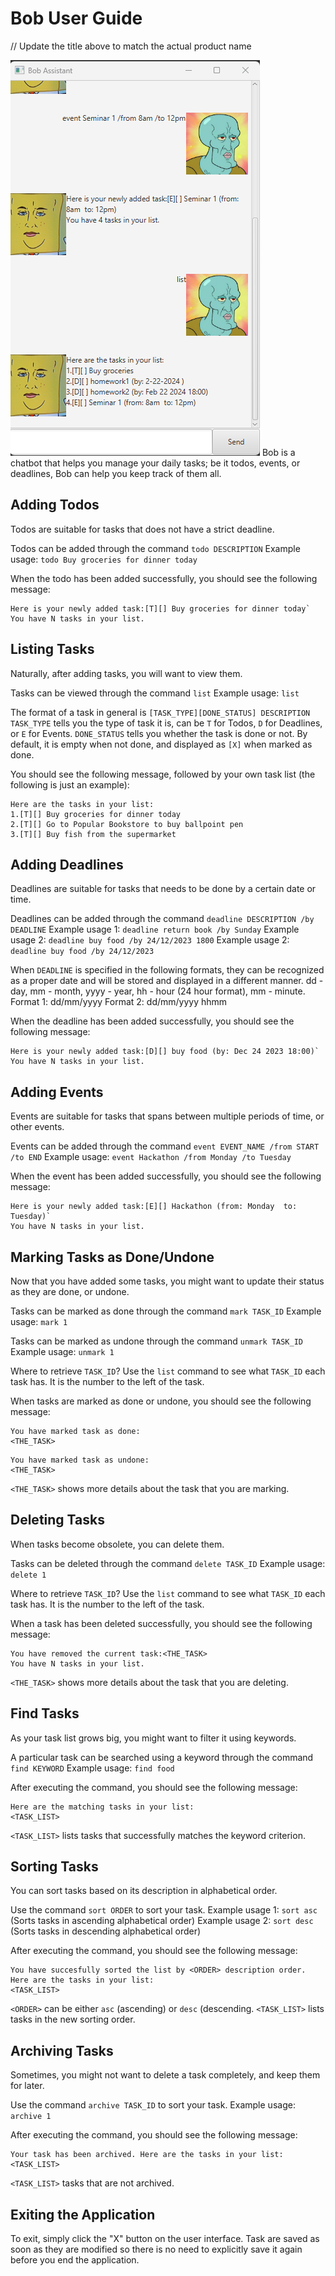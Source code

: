 # Bob User Guide

// Update the title above to match the actual product name

![Bob](Ui.png)
Bob is a chatbot that helps you manage your daily tasks; be it todos, events, or deadlines, Bob can help you keep track of them all.

## Adding Todos
Todos are suitable for tasks that does not have a strict deadline.

Todos can be added through the command `todo DESCRIPTION`
Example usage: `todo Buy groceries for dinner today`

When the todo has been added successfully, you should see the following message:
```
Here is your newly added task:[T][] Buy groceries for dinner today`
You have N tasks in your list. 
```

## Listing Tasks
Naturally, after adding tasks, you will want to view them.

Tasks can be viewed through the command `list`
Example usage: `list`

The format of a task in general is `[TASK_TYPE][DONE_STATUS] DESCRIPTION`
`TASK_TYPE` tells you the type of task it is, can be `T` for Todos, `D` for Deadlines, or `E` for Events.
`DONE_STATUS` tells you whether the task is done or not. By default, it is empty when not done, and displayed as `[X]` when marked as done.

You should see the following message, followed by your own task list (the following is just an example):
```
Here are the tasks in your list:
1.[T][] Buy groceries for dinner today
2.[T][] Go to Popular Bookstore to buy ballpoint pen
3.[T][] Buy fish from the supermarket
```

## Adding Deadlines
Deadlines are suitable for tasks that needs to be done by a certain date or time.

Deadlines can be added through the command `deadline DESCRIPTION /by DEADLINE`
Example usage 1: `deadline return book /by Sunday`
Example usage 2: `deadline buy food /by 24/12/2023 1800`
Example usage 2: `deadline buy food /by 24/12/2023`

When `DEADLINE` is specified in the following formats, they can be recognized as a proper date and will be stored and displayed in a different manner.
dd - day, mm - month, yyyy - year, hh - hour (24 hour format), mm - minute. 
Format 1: dd/mm/yyyy
Format 2: dd/mm/yyyy hhmm

When the deadline has been added successfully, you should see the following message:
```
Here is your newly added task:[D][] buy food (by: Dec 24 2023 18:00)`
You have N tasks in your list. 
```

## Adding Events
Events are suitable for tasks that spans between multiple periods of time, or other events.

Events can be added through the command `event EVENT_NAME /from START /to END`
Example usage: `event Hackathon /from Monday /to Tuesday`

When the event has been added successfully, you should see the following message:
```
Here is your newly added task:[E][] Hackathon (from: Monday  to: Tuesday)`
You have N tasks in your list.
```

## Marking Tasks as Done/Undone
Now that you have added some tasks, you might want to update their status as they are done, or undone.

Tasks can be marked as done through the command `mark TASK_ID`
Example usage: `mark 1`

Tasks can be marked as undone through the command `unmark TASK_ID`
Example usage: `unmark 1`

Where to retrieve `TASK_ID`?
Use the `list` command to see what `TASK_ID` each task has. It is the number to the left of the task.

When tasks are marked as done or undone, you should see the following message:
```
You have marked task as done:
<THE_TASK>
```
```
You have marked task as undone:
<THE_TASK>
```
`<THE_TASK>` shows more details about the task that you are marking.

## Deleting Tasks
When tasks become obsolete, you can delete them.

Tasks can be deleted through the command `delete TASK_ID`
Example usage: `delete 1`

Where to retrieve `TASK_ID`?
Use the `list` command to see what `TASK_ID` each task has. It is the number to the left of the task.

When a task has been deleted successfully, you should see the following message:
```
You have removed the current task:<THE_TASK>
You have N tasks in your list.
```
`<THE_TASK>` shows more details about the task that you are deleting.

## Find Tasks
As your task list grows big, you might want to filter it using keywords.

A particular task can be searched using a keyword through the command `find KEYWORD`
Example usage: `find food`

After executing the command, you should see the following message:
```
Here are the matching tasks in your list:
<TASK_LIST>
```
`<TASK_LIST>` lists tasks that successfully matches the keyword criterion.

## Sorting Tasks
You can sort tasks based on its description in alphabetical order.

Use the command `sort ORDER` to sort your task.
Example usage 1: `sort asc` (Sorts tasks in ascending alphabetical order)
Example usage 2: `sort desc` (Sorts tasks in descending alphabetical order)

After executing the command, you should see the following message:
```
You have succesfully sorted the list by <ORDER> description order. Here are the tasks in your list:
<TASK_LIST>
```
`<ORDER>` can be either `asc` (ascending) or `desc` (descending.
`<TASK_LIST>` lists tasks in the new sorting order.

## Archiving Tasks
Sometimes, you might not want to delete a task completely, and keep them for later.

Use the command `archive TASK_ID` to sort your task.
Example usage: `archive 1`

After executing the command, you should see the following message:
```
Your task has been archived. Here are the tasks in your list:
<TASK_LIST>
```
`<TASK_LIST>` tasks that are not archived.

## Exiting the Application
To exit, simply click the "X" button on the user interface.
Task are saved as soon as they are modified so there is no need to explicitly save it again before you end the application.